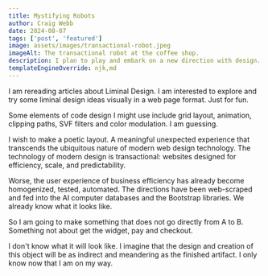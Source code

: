 ```yaml
---
title: Mystifying Robots
author: Craig Webb
date: 2024-08-07
tags: ['post', 'featured']
image: assets/images/transactional-robot.jpeg
imageAlt: The transactional robot at the coffee shop.
description: I plan to play and embark on a new direction with design. 
templateEngineOverride: njk,md
---
```

I am rereading articles about Liminal Design. I am interested to explore and try some liminal design ideas visually in a web page format. Just for fun.

Some elements of code design I might use include grid layout, animation, clipping paths, SVF filters and color modulation. I am guessing.

I wish to make a poetic layout. A meaningful unexpected experience that transcends the ubiquitous nature of modern web design technology. The technology  of modern design is transactional: websites designed for efficiency, scale, and predictability.

Worse, the user experience of business efficiency has already become homogenized, tested, automated. The directions have been web-scraped and fed into the AI computer databases and the Bootstrap libraries. We already know what it looks like.

So I am going to make something that does not go directly from A to B. Something not about get the widget, pay and checkout.

I don't know what it will look like. I imagine that the design and creation of this object will be as indirect and meandering as the finished artifact. I only know now that I am on my way.


